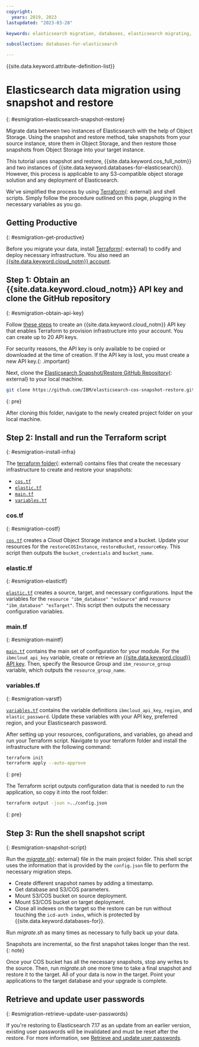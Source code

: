 ```yaml
---
copyright:
  years: 2019, 2023
lastupdated: "2023-03-28"

keywords: elasticsearch migration, databases, elasticsearch migrating, elasticsearch enterprise, snapshot, elasticsearch update

subcollection: databases-for-elasticsearch

---
```


{{site.data.keyword.attribute-definition-list}}

# Elasticsearch data migration using snapshot and restore
{: #esmigration-elasticsearch-snapshot-restore}

Migrate data between two instances of Elasticsearch with the help of Object Storage. Using the snapshot and restore method, take snapshots from your source instance, store them in Object Storage, and then restore those snapshots from Object Storage into your target instance.

This tutorial uses snapshot and restore, {{site.data.keyword.cos_full_notm}} and two instances of {{site.data.keyword.databases-for-elasticsearch}}. However, this process is applicable to any S3-compatible object storage solution and any deployment of Elasticsearch.

We've simplified the process by using [Terraform](https://www.terraform.io/){: external} and shell scripts. Simply follow the procedure outlined on this page, plugging in the necessary variables as you go.

## Getting Productive
{: #esmigration-get-productive}

Before you migrate your data, install [Terraform](https://www.terraform.io/){: external} to codify and deploy necessary infrastructure. You also need an [{{site.data.keyword.cloud_notm}} account](https://cloud.ibm.com/registration).

## Step 1: Obtain an {{site.data.keyword.cloud_notm}} API key and clone the GitHub repository
{: #esmigration-obtain-api-key}

Follow [these steps](https://cloud.ibm.com/docs/account?topic=account-userapikey&interface=ui#create_user_key) to create an {{site.data.keyword.cloud_notm}} API key that enables Terraform to provision infrastructure into your account. You can create up to 20 API keys.

For security reasons, the API key is only available to be copied or downloaded at the time of creation. If the API key is lost, you must create a new API key.{: .important}

Next, clone the [Elasticsearch Snapshot/Restore GitHub Repository](https://github.com/IBM/elasticsearch-cos-snapshot-restore){: external} to your local machine.

```sh
git clone https://github.com/IBM/elasticsearch-cos-snapshot-restore.git
```
{: pre}

After cloning this folder, navigate to the newly created project folder on your local machine. 

## Step 2: Install and run the Terraform script
{: #esmigration-install-infra}

The [terraform folder](https://github.com/IBM/elasticsearch-cos-snapshot-restore/tree/main/terraform){: external} contains files that create the necessary infrastructure to create and restore your snapshots: 
- [`cos.tf`](https://github.com/IBM/elasticsearch-cos-snapshot-restore/blob/main/terraform/cos.tf)
- [`elastic.tf`](https://github.com/IBM/elasticsearch-cos-snapshot-restore/blob/main/terraform/elastic.tf)
- [`main.tf`](https://github.com/IBM/elasticsearch-cos-snapshot-restore/blob/main/terraform/main.tf)
- [`variables.tf`](https://github.com/IBM/elasticsearch-cos-snapshot-restore/blob/main/terraform/variables.tf)

### cos.tf
{: #esmigration-costf}

[`cos.tf`](https://github.com/IBM/elasticsearch-cos-snapshot-restore/blob/main/terraform/cos.tf) creates a Cloud Object Storage instance and a bucket. Update your resources for the `restoreCOSInstance`, `restoreBucket`, `resourceKey`. This script then outputs the `bucket_credentials` and `bucket_name`.

### elastic.tf
{: #esmigration-elastictf}

[`elastic.tf`](https://github.com/IBM/elasticsearch-cos-snapshot-restore/blob/main/terraform/elastic.tf) creates a source, target, and necessary configurations. Input the variables for the `resource "ibm_database" "esSource"` and `resource "ibm_database" "esTarget"`. This script then outputs the necessary configuration variables. 

### main.tf
{: #esmigration-maintf}

[`main.tf`](https://github.com/IBM/elasticsearch-cos-snapshot-restore/blob/main/terraform/main.tf) contains the main set of configuration for your module. For the `ibmcloud_api_key` variable, create or retrieve an [{{site.data.keyword.cloud}} API key](/docs/account?topic=account-userapikey&interface=ui#create_user_key). Then, specify the Resource Group and `ibm_resource_group` variable, which outputs the `resource_group_name`.

### variables.tf
{: #esmigration-varstf}

[`variables.tf`](https://github.com/IBM/elasticsearch-cos-snapshot-restore/blob/main/terraform/variables.tf) contains the variable definitions `ibmcloud_api_key`, `region`, and `elastic_password`. Update these variables with your API key, preferred region, and your Elasticsearch password. 

After setting up your resources, configurations, and variables, go ahead and run your Terraform script. Navigate to your terraform folder and install the infrastructure with the following command:

```sh
terraform init
terraform apply --auto-approve
```
{: pre}

The Terraform script outputs configuration data that is needed to run the application, so copy it into the root folder:

```sh
terraform output -json >../config.json
```
{: pre}

## Step 3: Run the shell snapshot script
{: #esmigration-snapshot-script}

Run the [*migrate.sh*](https://github.com/IBM/elasticsearch-cos-snapshot-restore/blob/main/migrate.sh){: external} file in the main project folder. This shell script uses the information that is provided by the `config.json` file to perform the necessary migration steps.

- Create different snapshot names by adding a timestamp.
- Get database and S3/COS parameters.
- Mount S3/COS bucket on source deployment.
- Mount S3/COS bucket on target deployment.
- Close all indexes on the target so the restore can be run without touching the `icd-auth index`, which is protected by {{site.data.keyword.databases-for}}.

Run *migrate.sh* as many times as necessary to fully back up your data. 

Snapshots are incremental, so the first snapshot takes longer than the rest. 
{: note}

Once your COS bucket has all the necessary snapshots, stop any writes to the source. Then, run *migrate.sh* one more time to take a final snapshot and restore it to the target. All of your data is now in the target. Point your applications to the target database and your upgrade is complete.

## Retrieve and update user passwords
{: #esmigration-retrieve-update-user-passwords}

If you're restoring to Elasticsearch 7.17 as an update from an earlier version, existing user passwords will be invalidated and must be reset after the restore. For more information, see [Retrieve and update user passwords](/docs/databases-for-elasticsearch?topic=databases-for-elasticsearch-upgrading&interface=ui#esupgrade-retrieve-update-user-passwords).
